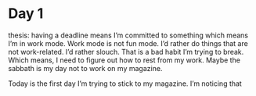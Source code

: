 # Day 1
thesis: having a deadline means I’m committed to something which means I’m in work mode. Work mode is not fun mode. I’d rather do things that are not work-related. I’d rather slouch. That is a bad habit I’m trying to break. Which means, I need to figure out how to rest from my work. Maybe the sabbath is my day not to work on my magazine.

Today is the first day I’m trying to stick to my magazine. I’m noticing that 

